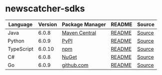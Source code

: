 # newscatcher-sdks

|Language|Version|Package Manager|README|Source|
|-|-|-|-|-|
|Java|6.0.8|[Maven Central](https://central.sonatype.com/artifact/com.konfigthis.newscatcherapi/newscatcherapi-java-sdk/6.0.8)|[README](https://github.com/konfig-dev/newscatcher-sdks/tree/HEAD/java#readme)|[Source](https://github.com/konfig-dev/newscatcher-sdks/tree/HEAD/java)|
|Python|6.0.9|[PyPI](https://pypi.org/project/newscatcherapi-python-sdk/6.0.9)|[README](https://github.com/konfig-dev/newscatcher-sdks/tree/HEAD/python#readme)|[Source](https://github.com/konfig-dev/newscatcher-sdks/tree/HEAD/python)|
|TypeScript|6.0.10|[npm](https://www.npmjs.com/package/newscatcherapi-typescript-sdk/v/6.0.10)|[README](https://github.com/konfig-dev/newscatcher-sdks/tree/HEAD/typescript#readme)|[Source](https://github.com/konfig-dev/newscatcher-sdks/tree/HEAD/typescript)|
|C#|6.0.8|[NuGet](https://nuget.org/packages/Newscatcherapi.Net/6.0.8)|[README](https://github.com/konfig-dev/newscatcher-sdks/tree/HEAD/csharp#readme)|[Source](https://github.com/konfig-dev/newscatcher-sdks/tree/HEAD/csharp)|
|Go|6.0.9|[github.com](https://github.com/konfig-dev/newscatcher-go-sdk)|[README](https://github.com/konfig-dev/newscatcher-go-sdk/tree/HEAD#readme)|[Source](https://github.com/konfig-dev/newscatcher-go-sdk/tree/HEAD)|